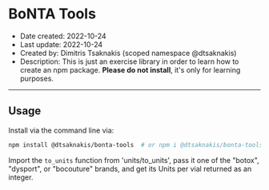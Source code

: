 # BoNTA Tools

- Date created: 2022-10-24
- Last update: 2022-10-24
- Created by: Dimitris Tsaknakis (scoped namespace \@dtsaknakis)
- Description: This is just an exercise library in order to learn how
  to create an npm package. **Please do not install**, it's only for
  learning purposes.

---

## Usage

Install via the command line via:

```zsh
npm install @dtsaknakis/bonta-tools  # or npm i @dtsaknakis/bonta-tools
```

Import the `to_units` function from 'units/to_units', pass it one of 
the "botox", "dysport", or "bocouture" brands, and get its Units per 
vial returned as an integer.  

